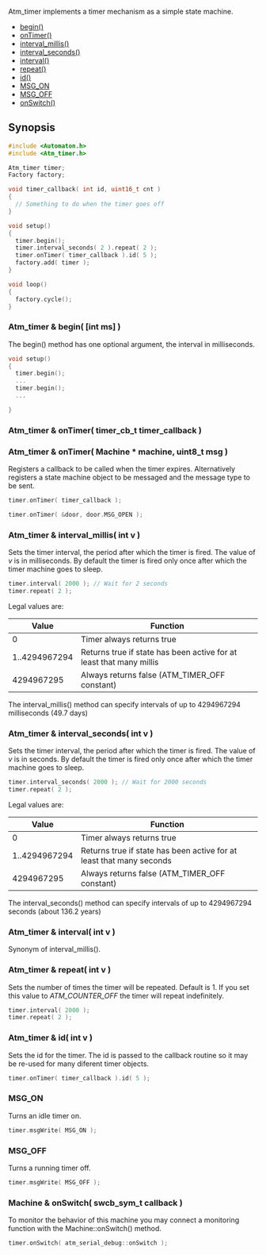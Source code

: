 Atm_timer implements a timer mechanism as a simple state machine.

* [begin()](#atm_timer--begin-void-)
* [onTimer()](#atm_timer--ontimer-timer_cb_t-timer_callback-)
* [interval_millis()](#atm_timer--interval_millis-int-v-)
* [interval_seconds()](#atm_timer--interval_seconds-int-v-)
* [interval()](#atm_timer--interval-int-v-)
* [repeat()](#atm_timer--repeat-int-v-)
* [id()](#atm_timer--id-int-v-)
* [MSG_ON](#msg_on)
* [MSG_OFF](#msg_off)
* [onSwitch()](#machine--onswitch-swcb_sym_t-callback-)

## Synopsis ##

```c++
#include <Automaton.h>
#include <Atm_timer.h>

Atm_timer timer;
Factory factory;

void timer_callback( int id, uint16_t cnt ) 
{
  // Something to do when the timer goes off
}

void setup()
{
  timer.begin();
  timer.interval_seconds( 2 ).repeat( 2 );
  timer.onTimer( timer_callback ).id( 5 );
  factory.add( timer );
}

void loop()
{
  factory.cycle();
}
```

### Atm_timer & begin( [int ms] ) ###

The begin() method has one optional argument, the interval in milliseconds.

```c++
void setup()
{
  timer.begin();
  ...
  timer.begin();
  ...

}
```

### Atm_timer & onTimer( timer_cb_t timer_callback ) ###
### Atm_timer & onTimer( Machine * machine, uint8_t msg ) ###

Registers a callback to be called when the timer expires. Alternatively registers a state machine object to be messaged and the message type to be sent.

```c++
timer.onTimer( timer_callback );

timer.onTimer( &door, door.MSG_OPEN );
```

### Atm_timer & interval_millis( int v ) ###

Sets the timer interval, the period after which the timer is fired. The value of *v* is in milliseconds. By default the timer is fired only once after which the timer machine goes to sleep.

```c++
timer.interval( 2000 ); // Wait for 2 seconds
timer.repeat( 2 );
```

Legal values are:

Value | Function
----- | -----
0 | Timer always returns true
1..4294967294 | Returns true if state has been active for at least that many millis
4294967295 | Always returns false (ATM_TIMER_OFF constant)

The interval_millis() method can specify intervals of up to 4294967294 milliseconds (49.7 days)

### Atm_timer & interval_seconds( int v ) ###

Sets the timer interval, the period after which the timer is fired. The value of *v* is in seconds. By default the timer is fired only once after which the timer machine goes to sleep.

```c++
timer.interval_seconds( 2000 ); // Wait for 2000 seconds
timer.repeat( 2 );
```

Legal values are:

Value | Function
----- | -----
0 | Timer always returns true
1..4294967294 | Returns true if state has been active for at least that many seconds
4294967295 | Always returns false (ATM_TIMER_OFF constant)

The interval_seconds() method can specify intervals of up to 4294967294 seconds (about 136.2 years)

### Atm_timer & interval( int v ) ###

Synonym of interval_millis().

### Atm_timer & repeat( int v ) ###

Sets the number of times the timer will be repeated. Default is 1. If you set this value to *ATM_COUNTER_OFF* the timer will repeat indefinitely.

```c++
timer.interval( 2000 );
timer.repeat( 2 );
```
### Atm_timer & id( int v ) ###

Sets the id for the timer. The id is passed to the callback routine so it may be re-used for many diferent timer objects.

```c++
timer.onTimer( timer_callback ).id( 5 );
```

### MSG_ON ###

Turns an idle timer on.

```c++
timer.msgWrite( MSG_ON );
```

### MSG_OFF ###

Turns a running timer off.

```c++
timer.msgWrite( MSG_OFF );
```
### Machine & onSwitch( swcb_sym_t callback ) ###

To monitor the behavior of this machine you may connect a monitoring function with the Machine::onSwitch() method. 

```c++
timer.onSwitch( atm_serial_debug::onSwitch );
```
